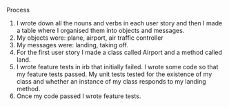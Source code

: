 Process
1. I wrote down all the nouns and verbs in each user story and then I made a table where I organised them into objects and messages.
2. My objects were: plane, airport, air traffic controller
3. My messages were: landing, taking off.
4. For the first user story I made a class called Airport and a method called land.
5. I wrote feature tests in irb that initially failed. I wrote some code so that my feature tests passed. My unit tests tested for the existence of my class and whether an instance of my class responds to my landing method.
6. Once my code passed I wrote feature tests.
